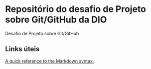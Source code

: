 # Repositório do desafio de Projeto sobre Git/GitHub da DIO
Desafio de Projeto sobre Git/GitHub



## Links úteis
[A quick reference to the Markdown syntax.](https://www.markdownguide.org/cheat-sheet/)
